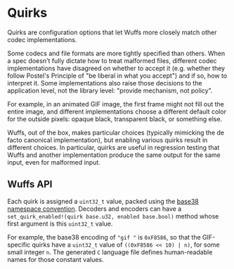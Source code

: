 # Quirks

Quirks are configuration options that let Wuffs more closely match other codec
implementations.

Some codecs and file formats are more tightly specified than others. When a
spec doesn't fully dictate how to treat malformed files, different codec
implementations have disagreed on whether to accept it (e.g. whether they
follow Postel's Principle of "be liberal in what you accept") and if so, how to
interpret it. Some implementations also raise those decisions to the
application level, not the library level: "provide mechanism, not policy".

For example, in an animated GIF image, the first frame might not fill out the
entire image, and different implementations choose a different default color
for the outside pixels: opaque black, transparent black, or something else.

Wuffs, out of the box, makes particular choices (typically mimicking the de
facto canonical implementation), but enabling various quirks result in
different choices. In particular, quirks are useful in regression testing that
Wuffs and another implementation produce the same output for the same input,
even for malformed input.


## Wuffs API

Each quirk is assigned a `uint32_t` value, packed using the [base38 namespace
convention](/doc/note/base38-and-fourcc.md). Decoders and encoders can have a
`set_quirk_enabled!(quirk base.u32, enabled base.bool)` method whose first
argument is this `uint32_t` value.

For example, the base38 encoding of `"gif "` is `0xF8586`, so that the
GIF-specific quirks have a `uint32_t` value of `((0xF8586 << 10) | n)`, for
some small integer `n`. The generated `C` language file defines human-readable
names for those constant values.
